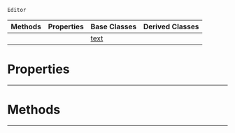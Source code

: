  `Editor`

|Methods|Properties|Base Classes|Derived Classes|
|---|---|---|---|
| | |[text](https://github.com/ZilchEngine/ZilchDocs/blob/master/code_reference/class_reference/text.md)| |


 #  Properties


---  
 #  Methods


---  
 

 